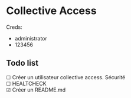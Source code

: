 # Collective Access
Creds:
* administrator
* 123456

## Todo list
☐ Créer un utilisateur collective access. Sécurité<br>
☐ HEALTCHECK<br>
☑ Créer un README.md

